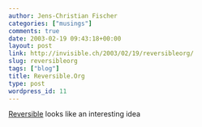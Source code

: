 ```yaml
---
author: Jens-Christian Fischer
categories: ["musings"]
comments: true
date: 2003-02-19 09:43:18+00:00
layout: post
link: http://invisible.ch/2003/02/19/reversibleorg/
slug: reversibleorg
tags: ["blog"]
title: Reversible.Org
type: post
wordpress_id: 11
---
```


[Reversible](http://reversible.org/LotusDomino) looks like an interesting idea
